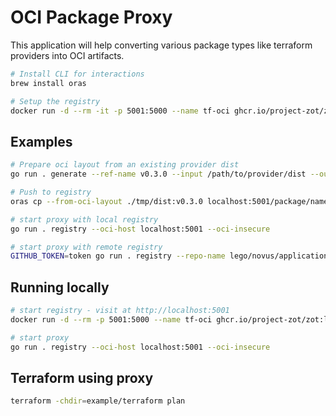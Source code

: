 # OCI Package Proxy

This application will help converting various package types like terraform providers into OCI artifacts.

```bash
# Install CLI for interactions
brew install oras

# Setup the registry
docker run -d --rm -it -p 5001:5000 --name tf-oci ghcr.io/project-zot/zot:latest
```

## Examples

```bash
# Prepare oci layout from an existing provider dist
go run . generate --ref-name v0.3.0 --input /path/to/provider/dist --output tmp/dist --clean

# Push to registry
oras cp --from-oci-layout ./tmp/dist:v0.3.0 localhost:5001/package/name:v0.3.0

# start proxy with local registry
go run . registry --oci-host localhost:5001 --oci-insecure

# start proxy with remote registry
GITHUB_TOKEN=token go run . registry --repo-name lego/novus/applicationmanagement
```

## Running locally

```bash
# start registry - visit at http://localhost:5001
docker run -d --rm -p 5001:5000 --name tf-oci ghcr.io/project-zot/zot:latest

# start proxy
go run . registry --oci-host localhost:5001 --oci-insecure
```

## Terraform using proxy

```bash
terraform -chdir=example/terraform plan
```
